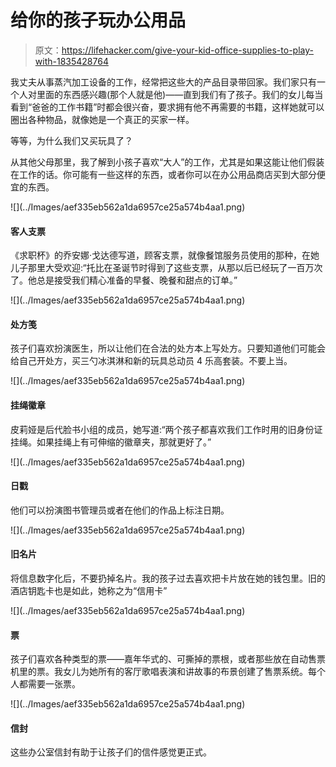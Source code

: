 # 给你的孩子玩办公用品

> 原文：<https://lifehacker.com/give-your-kid-office-supplies-to-play-with-1835428764>

我丈夫从事蒸汽加工设备的工作，经常把这些大的产品目录带回家。我们家只有一个人对里面的东西感兴趣(那个人就是他)——直到我们有了孩子。我们的女儿每当看到“爸爸的工作书籍”时都会很兴奋，要求拥有他不再需要的书籍，这样她就可以圈出各种物品，就像她是一个真正的买家一样。



等等，为什么我们又买玩具了？

从其他父母那里，我了解到小孩子喜欢“大人”的工作，尤其是如果这能让他们假装在工作的话。你可能有一些这样的东西，或者你可以在办公用品商店买到大部分便宜的东西。

<section class="q35npn-0 MZtuu">![](../Images/aef335eb562a1da6957ce25a574b4aa1.png)

#### 客人支票

《求职杯》的乔安娜·戈达德写道，顾客支票，就像餐馆服务员使用的那种，在她儿子那里大受欢迎:“托比在圣诞节时得到了这些支票，从那以后已经玩了一百万次了。他总是接受我们精心准备的早餐、晚餐和甜点的订单。”

</section>

<section class="q35npn-0 MZtuu">![](../Images/aef335eb562a1da6957ce25a574b4aa1.png)

#### 处方笺

孩子们喜欢扮演医生，所以让他们在合法的处方本上写处方。只要知道他们可能会给自己开处方，买三勺冰淇淋和新的玩具总动员 4 乐高套装。不要上当。

</section>

<section class="q35npn-0 MZtuu">![](../Images/aef335eb562a1da6957ce25a574b4aa1.png)

#### 挂绳徽章

皮莉娅是后代脸书小组的成员，她写道:“两个孩子都喜欢我们工作时用的旧身份证挂绳。如果挂绳上有可伸缩的徽章夹，那就更好了。”

</section>

<section class="q35npn-0 MZtuu">![](../Images/aef335eb562a1da6957ce25a574b4aa1.png)

#### 日戳

他们可以扮演图书管理员或者在他们的作品上标注日期。

</section>

<section class="q35npn-0 MZtuu">![](../Images/aef335eb562a1da6957ce25a574b4aa1.png)

#### 旧名片

将信息数字化后，不要扔掉名片。我的孩子过去喜欢把卡片放在她的钱包里。旧的酒店钥匙卡也是如此，她称之为“信用卡”

</section>

<section class="q35npn-0 MZtuu">![](../Images/aef335eb562a1da6957ce25a574b4aa1.png)

#### 票

孩子们喜欢各种类型的票——嘉年华式的、可撕掉的票根，或者那些放在自动售票机里的票。我女儿为她所有的客厅歌唱表演和讲故事的布景创建了售票系统。每个人都需要一张票。

</section>

<section class="q35npn-0 MZtuu">![](../Images/aef335eb562a1da6957ce25a574b4aa1.png)

#### 信封

这些办公室信封有助于让孩子们的信件感觉更正式。

</section>